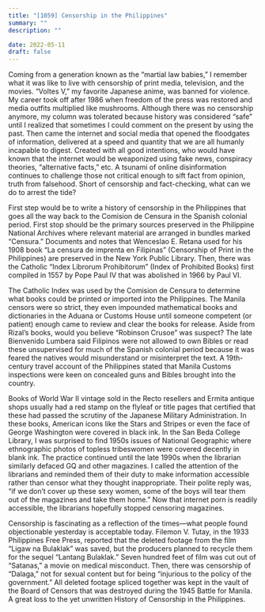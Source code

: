 ```yaml
---
title: "[1059] Censorship in the Philippines"
summary: ""
description: ""

date: 2022-05-11
draft: false
---
```


Coming from a generation known as the “martial law babies,” I remember what it was like to live with censorship of print media, television, and the movies. “Voltes V,” my favorite Japanese anime, was banned for violence. My career took off after 1986 when freedom of the press was restored and media outfits multiplied like mushrooms. Although there was no censorship anymore, my column was tolerated because history was considered “safe” until I realized that sometimes I could comment on the present by using the past. Then came the internet and social media that opened the floodgates of information, delivered at a speed and quantity that we are all humanly incapable to digest. Created with all good intentions, who would have known that the internet would be weaponized using fake news, conspiracy theories, “alternative facts,” etc. A tsunami of online disinformation continues to challenge those not critical enough to sift fact from opinion, truth from falsehood. Short of censorship and fact-checking, what can we do to arrest the tide?

First step would be to write a history of censorship in the Philippines that goes all the way back to the Comision de Censura in the Spanish colonial period. First stop should be the primary sources preserved in the Philippine National Archives where relevant material are arranged in bundles marked “Censura.” Documents and notes that Wenceslao E. Retana used for his 1908 book “La censura de imprenta en Filipinas” (Censorship of Print in the Philippines) are preserved in the New York Public Library. Then, there was the Catholic “Index Librorum Prohibitorum” (Index of Prohibited Books) first compiled in 1557 by Pope Paul IV that was abolished in 1966 by Paul VI.

The Catholic Index was used by the Comision de Censura to determine what books could be printed or imported into the Philippines. The Manila censors were so strict, they even impounded mathematical books and dictionaries in the Aduana or Customs House until someone competent (or patient) enough came to review and clear the books for release. Aside from Rizal’s books, would you believe “Robinson Crusoe” was suspect? The late Bienvenido Lumbera said Filipinos were not allowed to own Bibles or read these unsupervised for much of the Spanish colonial period because it was feared the natives would misunderstand or misinterpret the text. A 19th-century travel account of the Philippines stated that Manila Customs inspections were keen on concealed guns and Bibles brought into the country.

Books of World War II vintage sold in the Recto resellers and Ermita antique shops usually had a red stamp on the flyleaf or title pages that certified that these had passed the scrutiny of the Japanese Military Administration. In these books, American icons like the Stars and Stripes or even the face of George Washington were covered in black ink. In the San Beda College Library, I was surprised to find 1950s issues of National Geographic where ethnographic photos of topless tribeswomen were covered decently in blank ink. The practice continued until the late 1990s when the librarian similarly defaced GQ and other magazines. I called the attention of the librarians and reminded them of their duty to make information accessible rather than censor what they thought inappropriate. Their polite reply was, “if we don’t cover up these sexy women, some of the boys will tear them out of the magazines and take them home.” Now that internet porn is readily accessible, the librarians hopefully stopped censoring magazines.

Censorship is fascinating as a reflection of the times—what people found objectionable yesterday is acceptable today. Filemon V. Tutay, in the 1933 Philippines Free Press, reported that the deleted footage from the film “Ligaw na Bulaklak” was saved, but the producers planned to recycle them for the sequel “Lantang Bulaklak.” Seven hundred feet of film was cut out of “Satanas,” a movie on medical misconduct. Then, there was censorship of “Dalaga,” not for sexual content but for being “injurious to the policy of the government.” All deleted footage spliced together was kept in the vault of the Board of Censors that was destroyed during the 1945 Battle for Manila. A great loss to the yet unwritten History of Censorship in the Philippines.
